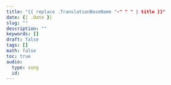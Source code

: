 ```yaml
---
title: "{{ replace .TranslationBaseName "-" " " | title }}"
date: {{ .Date }}
slug: ""
description: ""
keywords: []
draft: false
tags: []
math: false
toc: true
audio:
  type: song
  id: 
---
```

